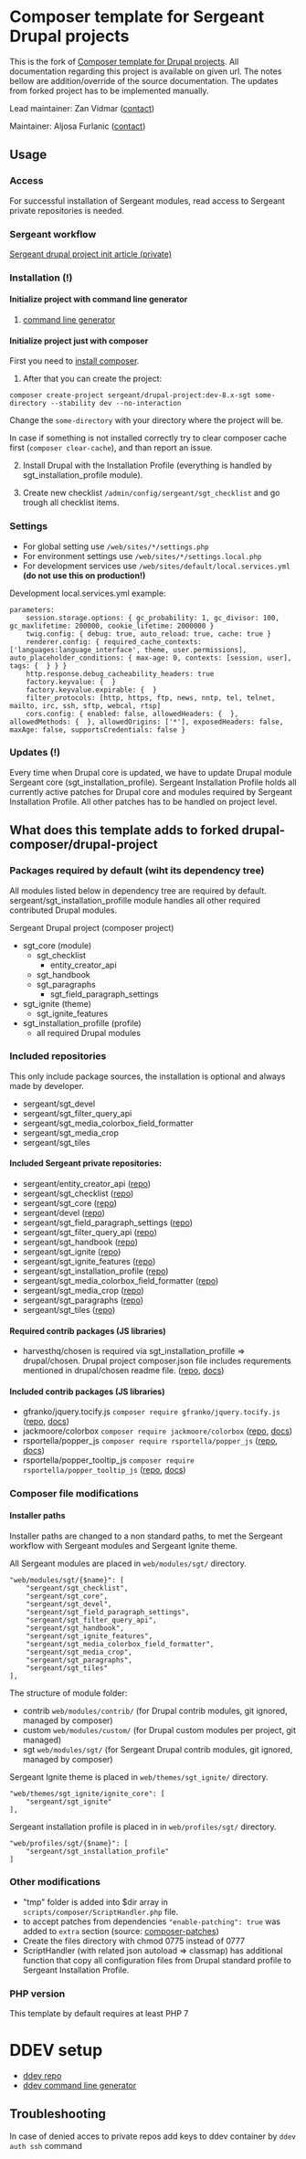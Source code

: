 # Composer template for Sergeant Drupal projects

This is the fork of [Composer template for Drupal projects](https://github.com/drupal-composer/drupal-project). All documentation regarding this project
is available on given url. The notes bellow are addition/override of the source
documentation. The updates from forked project has to be implemented manually.

Lead maintainer: Zan Vidmar ([contact](mailto:zan.vidmar@sergeant.agency))

Maintainer: Aljosa Furlanic ([contact](mailto:aljosa.furlanic@sergeant.agency))

## Usage

### Access
For successful installation of Sergeant modules, read access to Sergeant private repositories is needed.

### Sergeant workflow
[Sergeant drupal project init article (private)](https://sgt.sergeant.agency/wiki/article/drupal-project-init)

### Installation (!)

#### Initialize project with command line generator
1. [command line generator](https://sgt.sergeant.agency/wiki/article/initialize-project-command-line-generator)

#### Initialize project just with composer
First you need to [install composer](https://getcomposer.org/doc/00-intro.md#installation-linux-unix-osx).

1. After that you can create the project:

```
composer create-project sergeant/drupal-project:dev-8.x-sgt some-directory --stability dev --no-interaction
```
Change the `some-directory` with your directory where the project will be.

In case if something is not installed correctly try to clear composer cache first (`composer clear-cache`), and than report an issue.

2. Install Drupal with the Installation Profile (everything is handled by sgt_installation_profile module).

3. Create new checklist `/admin/config/sergeant/sgt_checklist` and go trough all checklist items.

### Settings
- For global setting use `/web/sites/*/settings.php`
- For environment settings use `/web/sites/*/settings.local.php`
- For development services use `/web/sites/default/local.services.yml` **(do not use this on production!)**

Development local.services.yml example:
```
parameters:
    session.storage.options: { gc_probability: 1, gc_divisor: 100, gc_maxlifetime: 200000, cookie_lifetime: 2000000 }
    twig.config: { debug: true, auto_reload: true, cache: true }
    renderer.config: { required_cache_contexts: ['languages:language_interface', theme, user.permissions], auto_placeholder_conditions: { max-age: 0, contexts: [session, user], tags: {  } } }
    http.response.debug_cacheability_headers: true
    factory.keyvalue: {  }
    factory.keyvalue.expirable: {  }
    filter_protocols: [http, https, ftp, news, nntp, tel, telnet, mailto, irc, ssh, sftp, webcal, rtsp]
    cors.config: { enabled: false, allowedHeaders: {  }, allowedMethods: {  }, allowedOrigins: ['*'], exposedHeaders: false, maxAge: false, supportsCredentials: false }
```

### Updates (!)
Every time when Drupal core is updated, we have to update Drupal module
Sergeant core (sgt_installation_profile). Sergeant Installation Profile holds all currently active patches
for Drupal core and modules required by Sergeant Installation Profile. All other patches has
to be handled on project level.

## What does this template adds to forked drupal-composer/drupal-project

### Packages required by default (wiht its dependency tree)

All modules listed below in dependency tree are required by default. sergeant/sgt_installation_profille module handles all other required contributed Drupal modules.

Sergeant Drupal project (composer project)
- sgt_core (module)
    - sgt_checklist
        - entity_creator_api
    - sgt_handbook
    - sgt_paragraphs
        - sgt_field_paragraph_settings
- sgt_ignite (theme)
    - sgt_ignite_features
- sgt_installation_profille (profile)
    - all required Drupal modules

### Included repositories
This only include package sources, the installation is optional and always made by developer.

- sergeant/sgt_devel
- sergeant/sgt_filter_query_api
- sergeant/sgt_media_colorbox_field_formatter
- sergeant/sgt_media_crop
- sergeant/sgt_tiles

#### Included Sergeant private repositories:
- sergeant/entity_creator_api ([repo](https://bitbucket.org/sgt_sergeant/entity_creator_api/))
- sergeant/sgt_checklist ([repo](https://bitbucket.org/sgt_sergeant/sgt_checklist/))
- sergeant/sgt_core ([repo](https://bitbucket.org/sgt_sergeant/sgt_core/))
- sergeant/devel ([repo](https://bitbucket.org/sgt_sergeant/sgt_devel/))
- sergeant/sgt_field_paragraph_settings ([repo](https://bitbucket.org/sgt_sergeant/sgt_field_paragraph_settings/))
- sergeant/sgt_filter_query_api ([repo](https://bitbucket.org/sgt_sergeant/sgt_filter_query_api/))
- sergeant/sgt_handbook ([repo](https://bitbucket.org/sgt_sergeant/sgt_handbook/))
- sergeant/sgt_ignite ([repo](https://bitbucket.org/sgt_sergeant/sgt_ignite/))
- sergeant/sgt_ignite_features ([repo](https://bitbucket.org/sgt_sergeant/sgt_ignite_features/))
- sergeant/sgt_installation_profile ([repo](https://bitbucket.org/sgt_sergeant/sgt_installation_profile/))
- sergeant/sgt_media_colorbox_field_formatter ([repo](https://bitbucket.org/sgt_sergeant/sgt_media_colorbox_field_formatter/))
- sergeant/sgt_media_crop ([repo](https://bitbucket.org/sgt_sergeant/sgt_media_crop/))
- sergeant/sgt_paragraphs ([repo](https://bitbucket.org/sgt_sergeant/sgt_paragraphs/))
- sergeant/sgt_tiles ([repo](https://bitbucket.org/sgt_sergeant/sgt_tiles/))

#### Required contrib packages (JS libraries)
- harvesthq/chosen is required via sgt_installation_profille => drupal/chosen. Drupal project composer.json file includes requrements mentioned in drupal/chosen readme file. ([repo](https://github.com/harvesthq/chosen), [docs](https://harvesthq.github.io/chosen/))

#### Included contrib packages (JS libraries)
- gfranko/jquery.tocify.js `composer require gfranko/jquery.tocify.js` ([repo](https://github.com/gfranko/jquery.tocify.js), [docs](http://gregfranko.com/jquery.tocify.js/))
- jackmoore/colorbox `composer require jackmoore/colorbox` ([repo](https://github.com/jackmoore/colorbox), [docs](http://www.jacklmoore.com/colorbox/guide/))
- rsportella/popper_js `composer require rsportella/popper_js` ([repo](https://github.com/FezVrasta/popper.js), [docs](https://popper.js.org/))
- rsportella/popper_tooltip_js `composer require rsportella/popper_tooltip_js` ([repo](https://github.com/FezVrasta/popper.js), [docs](https://popper.js.org/tooltip-examples.html))

### Composer file modifications

#### Installer paths

Installer paths are changed to a non standard paths, to met the Sergeant
workflow with Sergeant modules and Sergeant Ignite theme.

All Sergeant modules are placed in `web/modules/sgt/` directory.
```
"web/modules/sgt/{$name}": [
    "sergeant/sgt_checklist",
    "sergeant/sgt_core",
    "sergeant/sgt_devel",
    "sergeant/sgt_field_paragraph_settings",
    "sergeant/sgt_filter_query_api",
    "sergeant/sgt_handbook",
    "sergeant/sgt_ignite_features",
    "sergeant/sgt_media_colorbox_field_formatter",
    "sergeant/sgt_media_crop",
    "sergeant/sgt_paragraphs",
    "sergeant/sgt_tiles"
],
```
The structure of module folder:
- contrib `web/modules/contrib/` (for Drupal contrib modules, git ignored, managed by composer)
- custom `web/modules/custom/` (for Drupal custom modules per project, git managed)
- sgt `web/modules/sgt/` (for Sergeant Drupal contrib modules, git ignored, managed by composer)

Sergeant Ignite theme is placed in `web/themes/sgt_ignite/` directory.
```
"web/themes/sgt_ignite/ignite_core": [
    "sergeant/sgt_ignite"
],
```

Sergeant installation profile is placed in in `web/profiles/sgt/` directory.
```
"web/profiles/sgt/{$name}": [
    "sergeant/sgt_installation_profile"
]
```

### Other modifications

- "tmp" folder is added into $dir array in `scripts/composer/ScriptHandler.php` file.
- to accept patches from dependencies `"enable-patching": true` was added to `extra` section (source: [composer-patches](https://github.com/cweagans/composer-patches#allowing-patches-to-be-applied-from-dependencies))
- Create the files directory with chmod 0775 instead of 0777
- ScriptHandler (with related json autoload => classmap) has additional function that copy all configuration files from Drupal standard profile to Sergeant Installation Profile.

### PHP version
This template by default requires at least PHP 7

# DDEV setup
- [ddev repo](https://github.com/drud/ddev)
- [ddev command line generator](https://sgt.sergeant.agency/wiki/article/initialize-project-command-line-generator)

## Troubleshooting
In case of denied acces to private repos add keys to ddev container by `ddev auth ssh` command
